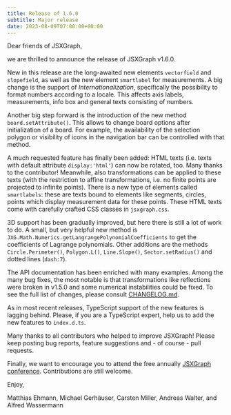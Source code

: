 ```yaml
---
title: Release of 1.6.0
subtitle: Major release
date: 2023-08-09T07:00:00+00:00
---
```


Dear friends of JSXGraph,

we are thrilled to announce the release of JSXGraph v1.6.0.

New in this release are the long-awaited new elements `vectorfield` and `slopefield`, as well as the new element `smartlabel` for measurements. A big change is the support of *Internationalization*, specifically the possibility to format numbers according to a locale. This affects axis labels, measurements, info box and general texts consisting of numbers.

Another big step forward is the introduction of the new method `board.setAttribute()`. This allows to change board options after initialization of a board. For example, the availability of the selection polygon or visibility of icons in the navigation bar can be controlled with that method.

A much requested feature has finally been added: HTML texts (i.e. texts with default attribute `display:'html'`) can now be rotated, too. Many thanks to the contributor! Meanwhile, also transformations can be applied to these texts (with the restriction to affine transformations, i.e. no finite points are projected to infinite points). There is a new type of elements called `smartlabels`: these are texts bound to elements like segments, circles, points which display measurement data for these points. These HTML texts come with carefully crafted CSS classes in `jsxgraph.css`.

3D support has been gradually improved, but here there is still a lot of work to do. A small, but very helpful new method is `JXG.Math.Numerics.getLangrangePolynomialCoefficients` to get the coefficients of Lagrange polynomials. Other additions are the methods `Circle.Perimeter()`, `Polygon.L()`, `Line.Slope()`, `Sector.setRadius()` and dotted lines (`dash:7`).

The API documentation has been enriched with many examples. Among the many bug fixes, the most notable is that transformations like reflections were broken in v1.5.0 and some numerical instabilities could be fixed. To see the full list of changes, please consult [CHANGELOG.md](https://github.com/jsxgraph/jsxgraph/blob/main/CHANGELOG.md).

As in most recent releases, TypeScript support of the new features is lagging behind. Please, if you are a TypeScript expert, help us to add the new features to `index.d.ts`.

Many thanks to all contributors who helped to improve JSXGraph! Please keep posting bug reports, feature suggestions and - of course - pull requests.

Finally, we want to encourage you to attend the free annually [JSXGraph conference](https://jsxgraph.org/conf2023). Contributions are still welcome.

Enjoy,

Matthias Ehmann, Michael Gerhäuser, Carsten Miller, Andreas Walter, and Alfred Wassermann


